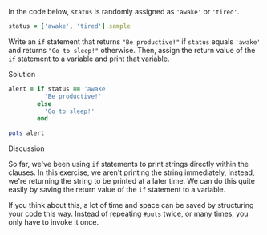 In the code below, `status` is randomly assigned as `'awake'` or `'tired'`.

```ruby
status = ['awake', 'tired'].sample
```

Write an `if` statement that returns `"Be productive!"` if `status` equals `'awake'` and returns `"Go to sleep!"` otherwise. Then, assign the return value of the `if` statement to a variable and print that variable.

Solution

```ruby
alert = if status == 'awake'
          'Be productive!'
        else
          'Go to sleep!'
        end

puts alert
```

Discussion

So far, we've been using `if` statements to print strings directly within the clauses. In this exercise, we aren't printing the string immediately, instead, we're returning the string to be printed at a later time. We can do this quite easily by saving the return value of the `if` statement to a variable.

If you think about this, a lot of time and space can be saved by structuring your code this way. Instead of repeating `#puts` twice, or many times, you only have to invoke it once.
